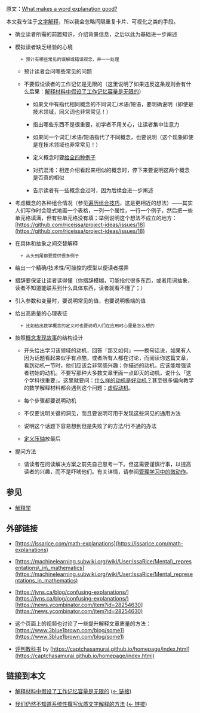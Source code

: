 原文：[What makes a word explanation good?](https://wiki.issarice.com/wiki/What_makes_a_word_explanation_good%3F)

本文我专注于[文字解释](https://wiki.issarice.com/index.php?title=Word_explanation&action=edit&redlink=1)，所以我会忽略间隔重复卡片、可视化之类的手段。

* 确立读者所需的前置知识，介绍背景信息，之后以此为基础进一步阐述

* 模拟读者缺乏经验的心境

        + 预计有哪些常见的误解或错误观念，并一一处理

	+ 预计读者会问哪些常见的问题

	+ 不要假设读者的工作记忆是无限的（这里说明了如果违反这条规则会有什么后果：[解释材料中假设了工作记忆容量是无限的](https://wiki.issarice.com/wiki/Unbounded_working_memory_assumption_in_explanations)）

        + 如果文中有指代相同概念的不同词汇/术语/短语，要明确说明（即使是技术领域，同义词也非常常见！）

        + 指出哪些东西不是很重要，初学者不用关心，让读者集中注意力

        + 如果同一个词汇/术语/短语指代了不同概念，也要说明（这个现象即使是在技术领域也非常常见！）

        + 定义概念时要[给全四种例子](https://learning.subwiki.org/wiki/Examples_in_mathematics)

        + 对抗混淆：相连介绍看起来相似的概念时，停下来要说明这两个概念是否真的相似

        + 告示读者有一些概念会过时，因为后续会进一步阐述

* 考虑概念的各种组合情况（参见[遍历组合技巧](https://wiki.issarice.com/wiki/Permutation_trick)，这是更相近的想法）——其实人们写作时会隐式地画一个表格，一列一个属性，一行一个例子，然后把一些单元格填满，但有些单元格没有填；举例说明这个想法不成立的地方：[https://github.com/riceissa/project-ideas/issues/18](https://github.com/riceissa/project-ideas/issues/18)

* 在具体和抽象之间交替解释

        + 从头到尾都要提供很多例子

* 给出一个精确/技术性/可操控的模型以便读者摆弄

* 措辞要保证让读者读得懂（你措辞模糊，可能指代很多东西，或者用词抽象，读者不知道能联系到什么具体东西，读者就看不懂了；）

* 引入参数和变量时，要说明常见的值，也要说明极端的值

* 给出高质量的心理表征

        + 比如给出数学概念的定义时也要说明人们在应用时心里是怎么想的

* 按照[概念发现故事](https://wiki.issarice.com/wiki/Discovery_fiction)的结构设计

	+ 开头给出学习该领域的动机，回答「那又如何」——换句话说，如果有人因为话题看起来似乎有点酷，或者所有人都在讨论，而阅读你这篇文章，看到动机一节时，他们应该会非常感兴趣；你描述的动机，应该能增强读者初始的动机。不要写那种大多数文章里面一点即灭的动机，说什么「这个学科很重要」。这里就要问：[什么样的动机是好动机？](https://wiki.issarice.com/wiki/What_counts_as_good_motivation%3F)甚至很多偏向教学的数学解释材料都会遇到这个问题；[虚假动机](https://wiki.issarice.com/wiki/Fake_motivation)。

	+ 每个步骤都要说明动机

	+ 不仅要说明关键的洞见，而且要说明可用于发现这些洞见的通用方法

	+ 说明这个话题下容易想到但是失败了的方法/行不通的办法

	+ [定义压轴](https://wiki.issarice.com/wiki/Definitions_last)放最后

* 提问方法

	+ 请读者在阅读解决方案之前先自己思考一下。但这需要谨慎行事，以提高读者的兴趣，而不是吓唬他们。有关详情，请参阅[管理学习中的微动作](https://wiki.issarice.com/wiki/managing_micro-movements_in_learning)。

## 参见

* [解释学](https://wiki.issarice.com/wiki/Explanation_science)

## 外部链接

* [https://issarice.com/math-explanations](https://issarice.com/math-explanations)

* [https://machinelearning.subwiki.org/wiki/User:IssaRice/Mental\_representations\_in\_mathematics](https://machinelearning.subwiki.org/wiki/User:IssaRice/Mental_representations_in_mathematics)

* [https://jvns.ca/blog/confusing-explanations/](https://jvns.ca/blog/confusing-explanations/) [https://news.ycombinator.com/item?id=28254630](https://news.ycombinator.com/item?id=28254630)

* 这个页面上的视频也讨论了一些提升解释文章质量的方法：[https://www.3blue1brown.com/blog/some1](https://www.3blue1brown.com/blog/some1)

* [评判教科书](https://docs.google.com/document/d/e/2PACX-1vTkqKg5IxCmPbw7JqnAWxoypaYNFH3XJd4UgYw4PufP09zzzW6j3v-CYXZkpD83sVrzygvg7gLbjM_Q/pub) by [https://captchasamurai.github.io/homepage/index.html](https://captchasamurai.github.io/homepage/index.html)

## 链接到本文

* [解释材料中假设了工作记忆容量是无限的](https://wiki.issarice.com/wiki/Unbounded_working_memory_assumption_in_explanations) ‎ ([← 链接](https://wiki.issarice.com/index.php?title=Special:WhatLinksHere&target=Unbounded+working+memory+assumption+in+explanations))

* [我们仍然不知道系统性撰写优质文字解释的方法](https://wiki.issarice.com/wiki/We_still_don%27t_know_how_to_systematically_write_great_word_explanations) ([← 链接](https://wiki.issarice.com/index.php?title=Special:WhatLinksHere&target=We+still+don%27t+know+how+to+systematically+write+great+word+explanations))